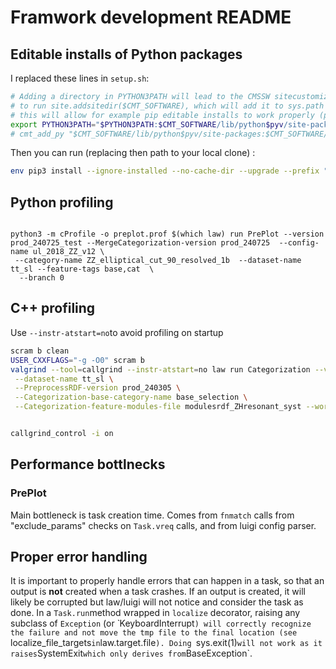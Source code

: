 # Framwork development README
## Editable installs of Python packages
I replaced these lines in `setup.sh`:
~~~bash
# Adding a directory in PYTHON3PATH will lead to the CMSSW sitecustomize.py (located at /cvmfs/cms.cern.ch/slc7_amd64_gcc10/external/python3/3.9.6-67e5cf5b4952101922f1d4c8474baa39/lib/python3.9/sitecustomize.py)
# to run site.addsitedir($CMT_SOFTWARE), which will add it to sys.path as well as load any .pth file therein
# this will allow for example pip editable installs to work properly (pip install -e )
export PYTHON3PATH="$PYTHON3PATH:$CMT_SOFTWARE/lib/python$pyv/site-packages:$CMT_SOFTWARE/lib64/python$pyv/site-packages"
# cmt_add_py "$CMT_SOFTWARE/lib/python$pyv/site-packages:$CMT_SOFTWARE/lib64/python$pyv/site-packages"
~~~

Then you can run (replacing then path to your local clone) : 
~~~bash
env pip3 install --ignore-installed --no-cache-dir --upgrade --prefix "$CMT_SOFTWARE" -e /grid_mnt/vol_home/llr/cms/cuisset/bbtautau/ZHbbtautau/frameworkDev/analysis_tools
~~~

## Python profiling
~~~

python3 -m cProfile -o preplot.prof $(which law) run PrePlot --version prod_240725_test --MergeCategorization-version prod_240725  --config-name ul_2018_ZZ_v12 \
 --category-name ZZ_elliptical_cut_90_resolved_1b  --dataset-name tt_sl --feature-tags base,cat  \
  --branch 0
~~~

## C++ profiling
Use `--instr-atstart=no`to avoid profiling on startup
~~~bash
scram b clean
USER_CXXFLAGS="-g -O0" scram b 
valgrind --tool=callgrind --instr-atstart=no law run Categorization --version prod_240430_callgrind --category-name ZbbHtt_elliptical_cut_90 --config-name ul_2018_ZbbHtt_v12 \
 --dataset-name tt_sl \
 --PreprocessRDF-version prod_240305 \
 --Categorization-base-category-name base_selection \
 --Categorization-feature-modules-file modulesrdf_ZHresonant_syst --workers 1 --branch 0


callgrind_control -i on
~~~

## Performance bottlnecks
### PrePlot
Main bottleneck is task creation time. Comes from `fnmatch` calls from "exclude_params" checks on `Task.vreq` calls, and from luigi config parser.

## Proper error handling
It is important to properly handle errors that can happen in a task, so that an output is **not** created when a task crashes. If an output is created, it will likely be corrupted but law/luigi will not notice and consider the task as done.
In a `Task.run`method wrapped in `localize` decorator, raising any subclass of `Exception` (or ̀ KeyboardInterrupt`) will correctly recognize the failure and not move the tmp file to the final location (see `localize_file_targets` in `law.target.file`).
Doing `sys.exit(1)` will not work as it raises `SystemExit` which only derives from `BaseException`.
